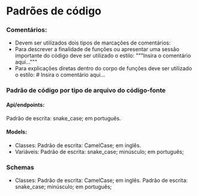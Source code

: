 # Padrões de código
### Comentários:
- Devem ser utilizados dois tipos de marcações de comentários:
- Para descrever a finalidade de funções ou apresentar uma sessão importante do código deve ser utilizado o estilo: """Insira o comentário aqui..."""
- Para explicações diretas dentro do corpo de funções deve ser utilizado o estilo:  # Insira o comentário aqui...

### Padrão de código por tipo de arquivo do código-fonte
#### Api/endpoints:
Padrão de escrita: snake_case; em português.

#### Models:
- Classes:
Padrão de escrita: CamelCase; em inglês.
- Variáveis:
Padrão de escrita: snake_case; minúsculo; em português;

### Schemas
- Classes:
Padrão de escrita: CamelCase; em inglês.
Padrão de escrita: snake_case; minúsculo; em português;